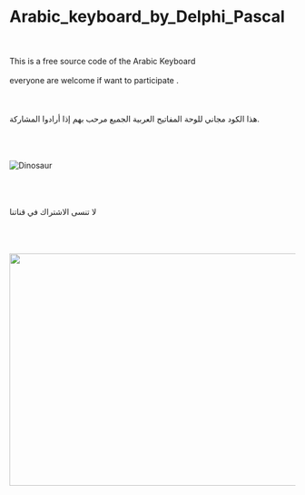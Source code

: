 # Arabic_keyboard_by_Delphi_Pascal<BR><BR>
This is a free source code of the Arabic Keyboard<BR><BR>
everyone are welcome if want to participate .<BR><BR>
<BR><BR>هذا الكود مجاني للوحة المفاتيح العربية
الجميع مرحب بهم إذا أرادوا المشاركة.<BR><BR><BR><BR>

<img src="https://iili.io/HhBef6l.png" alt="Dinosaur" />
<BR><BR><BR><BR>
 
  لا تنسى الاشتراك في قناتنا
  <BR><BR><BR><BR>
  
 <p><a href="https://youtu.be/oVygv66I1Lc"><img src="https://iili.io/HhB4raj.png" style="width:728px;height:410px;"></a></p>


<BR><BR><BR><BR><BR><BR>
